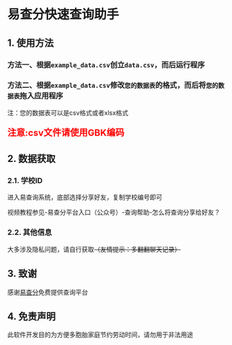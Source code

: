 # 易查分快速查询助手
## 1. 使用方法
### 方法一、根据`example_data.csv`创立`data.csv`，而后运行程序
### 方法二、根据`example_data.csv`修改`您的数据表`的格式，而后将`您的数据表`拖入应用程序
注：您的数据表可以是csv格式或者xlsx格式
<p style="color:red;font-size:20px;font-weight:bold">注意:csv文件请使用GBK编码</p>

## 2. 数据获取
### 2.1. 学校ID
进入易查询系统，底部选择分享好友，复制学校编号即可

视频教程参见-易查分平台入口（公众号）-查询帮助-怎么将查询分享给好友？
### 2.2. 其他信息
大多涉及隐私问题，请自行获取~~（友情提示：多翻翻聊天记录）~~
## 3. 致谢
感谢[易查分](https://www.yichafen.com/)免费提供查询平台
## 4. 免责声明
此软件开发目的为方便多胞胎家庭节约劳动时间，请勿用于非法用途